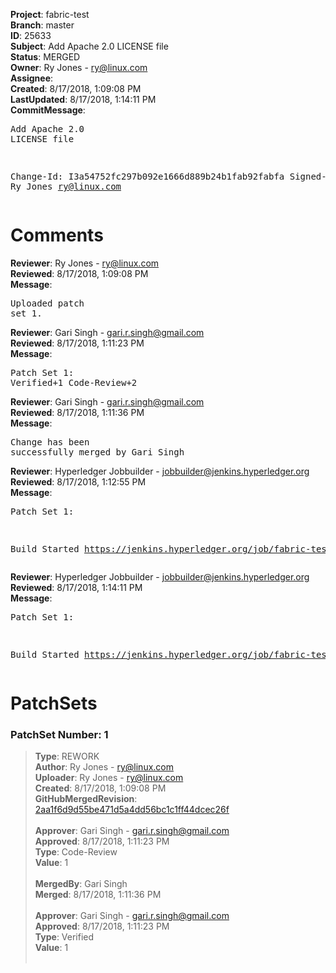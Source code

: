 <strong>Project</strong>: fabric-test<br><strong>Branch</strong>: master<br><strong>ID</strong>: 25633<br><strong>Subject</strong>: Add Apache 2.0 LICENSE file<br><strong>Status</strong>: MERGED<br><strong>Owner</strong>: Ry Jones - ry@linux.com<br><strong>Assignee</strong>:<br><strong>Created</strong>: 8/17/2018, 1:09:08 PM<br><strong>LastUpdated</strong>: 8/17/2018, 1:14:11 PM<br><strong>CommitMessage</strong>:<br><pre>Add Apache 2.0 LICENSE file

Change-Id: I3a54752fc297b092e1666d889b24b1fab92fabfa
Signed-off-by: Ry Jones <ry@linux.com>
</pre><h1>Comments</h1><strong>Reviewer</strong>: Ry Jones - ry@linux.com<br><strong>Reviewed</strong>: 8/17/2018, 1:09:08 PM<br><strong>Message</strong>: <pre>Uploaded patch set 1.</pre><strong>Reviewer</strong>: Gari Singh - gari.r.singh@gmail.com<br><strong>Reviewed</strong>: 8/17/2018, 1:11:23 PM<br><strong>Message</strong>: <pre>Patch Set 1: Verified+1 Code-Review+2</pre><strong>Reviewer</strong>: Gari Singh - gari.r.singh@gmail.com<br><strong>Reviewed</strong>: 8/17/2018, 1:11:36 PM<br><strong>Message</strong>: <pre>Change has been successfully merged by Gari Singh</pre><strong>Reviewer</strong>: Hyperledger Jobbuilder - jobbuilder@jenkins.hyperledger.org<br><strong>Reviewed</strong>: 8/17/2018, 1:12:55 PM<br><strong>Message</strong>: <pre>Patch Set 1:

Build Started https://jenkins.hyperledger.org/job/fabric-test-verify-x86_64/1732/</pre><strong>Reviewer</strong>: Hyperledger Jobbuilder - jobbuilder@jenkins.hyperledger.org<br><strong>Reviewed</strong>: 8/17/2018, 1:14:11 PM<br><strong>Message</strong>: <pre>Patch Set 1:

Build Started https://jenkins.hyperledger.org/job/fabric-test-merge-x86_64/408/</pre><h1>PatchSets</h1><h3>PatchSet Number: 1</h3><blockquote><strong>Type</strong>: REWORK<br><strong>Author</strong>: Ry Jones - ry@linux.com<br><strong>Uploader</strong>: Ry Jones - ry@linux.com<br><strong>Created</strong>: 8/17/2018, 1:09:08 PM<br><strong>GitHubMergedRevision</strong>: [2aa1f6d9d55be471d5a4dd56bc1c1ff44dcec26f](https://github.com/hyperledger/fabric-test/commit/2aa1f6d9d55be471d5a4dd56bc1c1ff44dcec26f)<br><br><strong>Approver</strong>: Gari Singh - gari.r.singh@gmail.com<br><strong>Approved</strong>: 8/17/2018, 1:11:23 PM<br><strong>Type</strong>: Code-Review<br><strong>Value</strong>: 1<br><br><strong>MergedBy</strong>: Gari Singh<br><strong>Merged</strong>: 8/17/2018, 1:11:36 PM<br><br><strong>Approver</strong>: Gari Singh - gari.r.singh@gmail.com<br><strong>Approved</strong>: 8/17/2018, 1:11:23 PM<br><strong>Type</strong>: Verified<br><strong>Value</strong>: 1<br><br></blockquote>